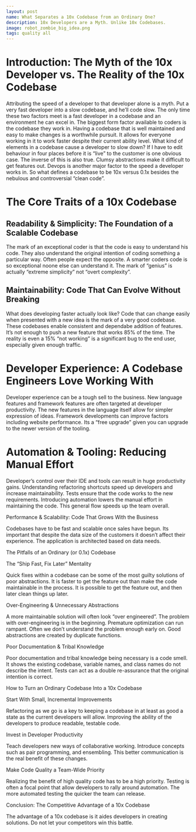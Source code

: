 ```yaml
---
layout: post
name: What Separates a 10x Codebase from an Ordinary One?
description: 10x Developers are a Myth. Unlike 10x Codebases.
image: robot_zombie_big_idea.png
tags: quality all
---
```


# Introduction: The Myth of the 10x Developer vs. The Reality of the 10x Codebase

Attributing the speed of a developer to that developer alone is a myth. Put a very fast developer into a slow codebase, 
and he’ll code slow. The only time these two factors meet is a fast developer in a codebase and an environment he can 
excel in. The biggest form factor available to coders is the codebase they work in. Having a codebase that is well 
maintained and easy to make changes is a worthwhile pursuit. It allows for everyone working in it to work faster despite 
their current ability level. What kind of elements in a codebase cause a developer to slow down? If I have to edit behaviour 
in four places before it is “live” to the customer is one obvious case. The inverse of this is also true. Clumsy abstractions 
make it difficult to get features out. Devops is another major factor to the speed a developer works in. So what defines 
a codebase to be 10x versus 0.1x besides the nebulous and controversial “clean code”.

# The Core Traits of a 10x Codebase

## Readability & Simplicity: The Foundation of a Scalable Codebase

The mark of an exceptional coder is that the code is easy to understand his code. They also understand the original intention 
of coding something a particular way. Often people expect the opposite. A smarter coders code is so exceptional noone 
else can understand it. The mark of “genius” is actually “extreme simplicity” not “overt complexity”.

## Maintainability: Code That Can Evolve Without Breaking

What does developing faster actually look like? Code that can change easily when presented with a new idea is the mark 
of a very good codebase. These codebases enable  consistent and dependabe addition of features. It’s not enough to push 
a new feature that works 85% of the time. The reality is even a 15% “not working” is a significant bug to the end user, 
especially given enough traffic.

# Developer Experience: A Codebase Engineers Love Working With

Developer experience can be a tough sell to the business. New language features and framework features are often targeted 
at developer productivity. The new features in the language itself allow for simpler expression of ideas.  Framework 
developments can improve factors including website performance. Its a “free upgrade” given you can upgrade to the newer 
version of the tooling.

# Automation & Tooling: Reducing Manual Effort

Developer’s control over their IDE and tools can result in huge productivity gains. Understanding refactoring shortcuts 
speed up developers and increase maintainability. Tests ensure that the code works to the new requirements. Introducing 
automation lowers the manual effort in maintaining the code. This general flow  speeds up the team overall.

Performance & Scalability: Code That Grows With the Business

Codebases have to be fast and scalable once sales have begun. Its important that despite the data size of the customers it doesn’t affect their experience. The application is architected based on data needs.

The Pitfalls of an Ordinary (or 0.1x) Codebase

The “Ship Fast, Fix Later” Mentality

Quick fixes within a codebase can be some of the most guilty solutions of poor abstractions. It is faster to get the feature out than make the code maintainable in the process. It is possible to get the feature out, and then later clean things up later.

Over-Engineering & Unnecessary Abstractions

A more maintainable solution will often look “over engineered”. The problem with over-engineering is in the beginning. Premature optimization can run rampant. Often we don’t understand the problem enough early on. Good abstractions are created by duplicate functions.

Poor Documentation & Tribal Knowledge

Poor documentation and tribal knowledge being necessary is a code smell. It shows the existing codebase, variable names, and class names do not describe the intent. Tests can act as a double re-assurance that the original intention is correct.

How to Turn an Ordinary Codebase Into a 10x Codebase

Start With Small, Incremental Improvements

Refactoring as we go is a key to keeping a codebase in at least as good a state as the current developers will allow. Improving the ability of the developers to produce readable, testable code.

Invest in Developer Productivity

Teach developers new ways of collaborative working. Introduce concepts such as pair programming, and ensembling. This better communication is the real benefit of these changes.

Make Code Quality a Team-Wide Priority

Realizing the benefit of high quality code has to be a high priority. Testing is often a focal point that allow developers to rally around automation. The more automated testing the quicker the team can release.

Conclusion: The Competitive Advantage of a 10x Codebase

The advantage of a 10x codebase is it aides developers in creating solutions. Do not let your competitors win this battle. 